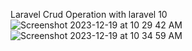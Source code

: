 Laravel Crud Operation with laravel 10
![Screenshot 2023-12-19 at 10 29 42 AM](https://github.com/AdityaPatil1000/Crud-operation_laravel/assets/86911300/307bb6a3-9fb1-44e2-8e65-2d877c0d492b)
![Screenshot 2023-12-19 at 10 34 59 AM](https://github.com/AdityaPatil1000/Crud-operation_laravel/assets/86911300/6bb238ce-6d29-4761-92a2-50ded2756792)
